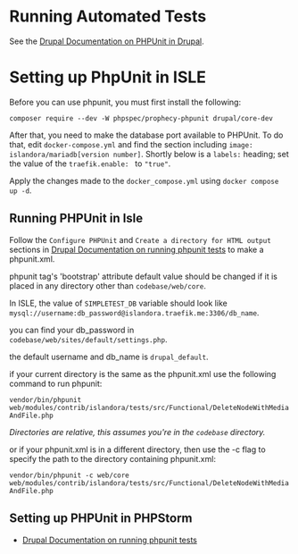 # Running Automated Tests

See the [Drupal Documentation on PHPUnit in Drupal](https://www.drupal.org/docs/automated-testing/phpunit-in-drupal).

# Setting up PhpUnit in ISLE

Before you can use phpunit, you must first install the following: 

`composer require --dev -W phpspec/prophecy-phpunit drupal/core-dev`

After that, you need to make the database port available to PHPUnit. To do that, edit `docker-compose.yml` and find the section including `image: islandora/mariadb[version number]`. Shortly below is a `labels:` heading; set the value of the `traefik.enable: ` to `"true"`.

Apply the changes made to the `docker_compose.yml` using `docker compose up -d`.

## Running PHPUnit in Isle

Follow the `Configure PHPUnit` and `Create a directory for HTML output` sections in [Drupal Documentation on running phpunit tests](https://www.drupal.org/docs/automated-testing/phpunit-in-drupal/running-phpunit-tests) to make a phpunit.xml.

phpunit tag's 'bootstrap' attribute default value should be changed if it is placed in any directory other than `codebase/web/core`.

In ISLE, the value of `SIMPLETEST_DB` variable should look like `mysql://username:db_password@islandora.traefik.me:3306/db_name`.

you can find your db_password in `codebase/web/sites/default/settings.php`.

the default username and db_name is `drupal_default`.

if your current directory is the same as the phpunit.xml use the following command to run phpunit:

`vendor/bin/phpunit web/modules/contrib/islandora/tests/src/Functional/DeleteNodeWithMediaAndFile.php`

_Directories are relative, this assumes you're in the `codebase` directory._

or if your phpunit.xml is in a different directory, then use the -c flag to specify the path to the directory containing phpunit.xml:

`vendor/bin/phpunit -c web/core web/modules/contrib/islandora/tests/src/Functional/DeleteNodeWithMediaAndFile.php`

## Setting up PHPUnit in PHPStorm

* [Drupal Documentation on running phpunit tests](https://www.drupal.org/docs/automated-testing/phpunit-in-drupal/running-phpunit-tests-within-phpstorm)


